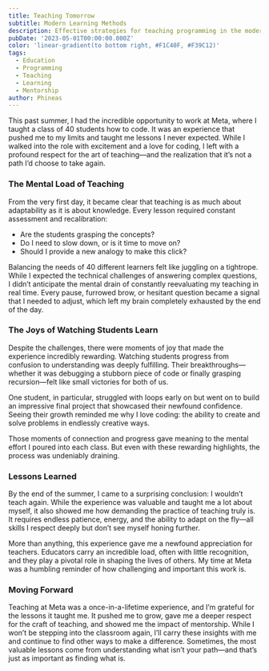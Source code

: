 ```yaml
---
title: Teaching Tomorrow
subtitle: Modern Learning Methods
description: Effective strategies for teaching programming in the modern era
pubDate: '2023-05-01T00:00:00.000Z'
color: 'linear-gradient(to bottom right, #F1C40F, #F39C12)'
tags:
  - Education
  - Programming
  - Teaching
  - Learning
  - Mentorship
author: Phineas
---
```


This past summer, I had the incredible opportunity to work at Meta, where I taught a class of 40 students how to code. It was an experience that pushed me to my limits and taught me lessons I never expected. While I walked into the role with excitement and a love for coding, I left with a profound respect for the art of teaching—and the realization that it’s not a path I’d choose to take again.

### The Mental Load of Teaching
From the very first day, it became clear that teaching is as much about adaptability as it is about knowledge. Every lesson required constant assessment and recalibration:  
- Are the students grasping the concepts?  
- Do I need to slow down, or is it time to move on?  
- Should I provide a new analogy to make this click?  

Balancing the needs of 40 different learners felt like juggling on a tightrope. While I expected the technical challenges of answering complex questions, I didn’t anticipate the mental drain of constantly reevaluating my teaching in real time. Every pause, furrowed brow, or hesitant question became a signal that I needed to adjust, which left my brain completely exhausted by the end of the day.

### The Joys of Watching Students Learn
Despite the challenges, there were moments of joy that made the experience incredibly rewarding. Watching students progress from confusion to understanding was deeply fulfilling. Their breakthroughs—whether it was debugging a stubborn piece of code or finally grasping recursion—felt like small victories for both of us.

One student, in particular, struggled with loops early on but went on to build an impressive final project that showcased their newfound confidence. Seeing their growth reminded me why I love coding: the ability to create and solve problems in endlessly creative ways.

Those moments of connection and progress gave meaning to the mental effort I poured into each class. But even with these rewarding highlights, the process was undeniably draining.

### Lessons Learned
By the end of the summer, I came to a surprising conclusion: I wouldn’t teach again. While the experience was valuable and taught me a lot about myself, it also showed me how demanding the practice of teaching truly is. It requires endless patience, energy, and the ability to adapt on the fly—all skills I respect deeply but don’t see myself honing further.

More than anything, this experience gave me a newfound appreciation for teachers. Educators carry an incredible load, often with little recognition, and they play a pivotal role in shaping the lives of others. My time at Meta was a humbling reminder of how challenging and important this work is.

### Moving Forward
Teaching at Meta was a once-in-a-lifetime experience, and I’m grateful for the lessons it taught me. It pushed me to grow, gave me a deeper respect for the craft of teaching, and showed me the impact of mentorship. While I won’t be stepping into the classroom again, I’ll carry these insights with me and continue to find other ways to make a difference. Sometimes, the most valuable lessons come from understanding what isn’t your path—and that’s just as important as finding what is.
